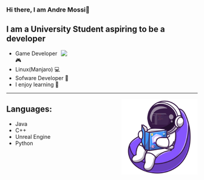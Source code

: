 ### Hi there, I am Andre Mossi👋

## I am a University Student aspiring to be a developer

<p>
<img align='right' width='360' src="https://github-readme-stats.vercel.app/api?username=andrem222&show_icons=true&theme=radical">
</p>

- Game Developer 🎮
- Linux(Manjaro) 💻
- Sofware Developer 📱
- I enjoy learning 📒

---
<p>
<img align='right' width="200" src="Images/ReadingIcon.png">
</p>

## Languages:

- Java
- C++
- Unreal Engine
- Python

<!--
**AndreM222/AndreM222** is a ✨ _special_ ✨ repository because its `README.md` (this file) appears on your GitHub profile.

Here are some ideas to get you started:

- 🔭 I’m currently working on ...
- 🌱 I’m currently learning ...
- 👯 I’m looking to collaborate on ...
- 🤔 I’m looking for help with ...
- 💬 Ask me about ...
- 📫 How to reach me: ...
- 😄 Pronouns: ...
- ⚡ Fun fact: ...
-->
